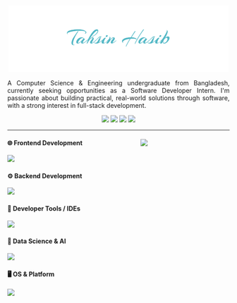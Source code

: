 
<div align="center">
  <p><img src="img/signature_1.png"</p>
  <p align="justify">A Computer Science & Engineering undergraduate from Bangladesh, currently seeking opportunities as a Software Developer Intern. I'm passionate about building practical, real-world solutions through software, with a strong interest in full-stack development.</p>
</div>

<div align="center">
<a href="https://drive.google.com/file/d/1XuPw0mz_IlVQLcXsanrZUjjnwdKbLUlL/view?usp=drive_link"><img src="https://img.shields.io/badge/TahsinHasibCV-255E63?style=flat&logo=About.me&logoColor=white"></a>
<a href="https://stackoverflow.com/users/21026575/tahsin-hasib"><img src = "https://aleen42.github.io/badges/src/stackoverflow.svg"></a>
  <a href="https://codeforces.com/profile/tahsinhasib"><img src = "https://codeforces-readme-stats.vercel.app/api/badge?username=tahsinhasib"></a>
  <a href="https://leetcode.com/tahsinhasib/"><img src = "https://img.shields.io/badge/-LeetCode-FFA116?style=flat&logo=LeetCode&logoColor=black"></a>
</div>

---


<div align="left">
  <img align="right" src = "https://github-readme-stats.vercel.app/api/top-langs/?username=tahsinhasib&show_icons=true&theme=github_dark&count_private=true&hide_border=true&layout=donut&langs_count=15&hide_title=false" width="40%">
  <h4>🌐 Frontend Development</h4>
  <img src="https://skillicons.dev/icons?i=html,css,js,typescript,bootstrap,tailwindcss"/>
  <h4>⚙️ Backend Development</h4>
  <img src="https://skillicons.dev/icons?i=nestjs,nodejs,cs,mysql,postgres"/>
  <h4>🔧 Developer Tools / IDEs</h4>
  <img src="https://skillicons.dev/icons?i=vscode,visualstudio,sublime,pycharm,figma,autocad,ps"/>
  <h4>🧠 Data Science & AI</h4>
  <img src="https://skillicons.dev/icons?i=r,python,tensorflow"/>
  <h4>🖥️ OS & Platform</h4>
  <img src="https://skillicons.dev/icons?i=windows,ubuntu"/>
</div>





